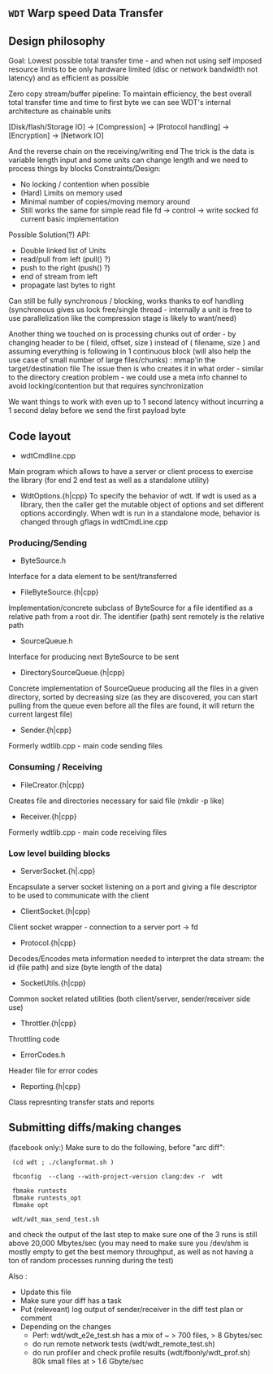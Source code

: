 `WDT` Warp speed Data Transfer
------------------------------

## Design philosophy

Goal:
Lowest possible total transfer time - and when not using self imposed
resource limits to be only hardware limited (disc or network bandwidth
not latency) and as efficient as possible


Zero copy stream/buffer pipeline: To maintain efficiency, the best overall
total transfer time and time to first byte we can see WDT's internal
architecture as chainable units

[Disk/flash/Storage IO] -> [Compression] -> [Protocol handling]
-> [Encryption] -> [Network IO]

And the reverse chain on the receiving/writing end
The trick is the data is variable length input and some units can change length
and we need to process things by blocks
Constraints/Design:
- No locking / contention when possible
- (Hard) Limits on memory used
- Minimal number of copies/moving memory around
- Still works the same for simple
   read file fd -> control -> write socked fd current basic implementation

Possible Solution(?) API:
- Double linked list of Units
- read/pull from left (pull() ?)
- push to the right (push() ?)
- end of stream from left
- propagate last bytes to right

Can still be fully synchronous / blocking, works thanks to eof handling
(synchronous gives us lock free/single thread - internally a unit is
free to use parallelization like the compression stage is likely to want/need)

Another thing we touched on is processing chunks out of order - by changing
header to be ( fileid, offset, size ) instead of ( filename, size )
and assuming everything is following in 1 continuous block (will also help
the use case of small number of large files/chunks) : mmap'in
the target/destination file
The issue then is who creates it in what order - similar to the directory
creation problem - we could use a meta info channel to avoid locking/contention
but that requires synchronization

We want things to work with even up to 1 second latency without incurring
a 1 second delay before we send the first payload byte


## Code layout

* wdtCmdline.cpp

Main program which allows to have a server or client process to exercise
the library (for end 2 end test as well as a standalone utility)

* WdtOptions.{h|cpp}
To specify the behavior of wdt. If wdt is used as a library, then the
caller get the mutable object of options and set different options accordingly.
When wdt is run in a standalone mode, behavior is changed through gflags in
wdtCmdLine.cpp

### Producing/Sending

* ByteSource.h

Interface for a data element to be sent/transferred

* FileByteSource.{h|cpp}

Implementation/concrete subclass of ByteSource for a file identified as a
relative path from a root dir. The identifier (path) sent remotely is
the relative path

* SourceQueue.h

Interface for producing next ByteSource to be sent

* DirectorySourceQueue.{h|cpp}

Concrete implementation of SourceQueue producing all the files in a given
directory, sorted by decreasing size (as they are discovered, you can start
pulling from the queue even before all the files are found, it will return
the current largest file)


* Sender.{h|cpp}

Formerly wdtlib.cpp - main code sending files


### Consuming / Receiving

* FileCreator.{h|cpp}

Creates file and directories necessary for said file (mkdir -p like)

* Receiver.{h|cpp}

Formerly wdtlib.cpp - main code receiving files


### Low level building blocks

* ServerSocket.{h|.cpp}

Encapsulate a server socket listening on a port and giving a file descriptor
to be used to communicate with the client

* ClientSocket.{h|cpp}

Client socket wrapper - connection to a server port -> fd

* Protocol.{h|cpp}

Decodes/Encodes meta information needed to interpret the data stream:
the id (file path) and size (byte length of the data)

* SocketUtils.{h|cpp}

Common socket related utilities (both client/server, sender/receiver side use)

* Throttler.{h|cpp}

Throttling code

* ErrorCodes.h

Header file for error codes

* Reporting.{h|cpp}

Class represnting transfer stats and reports

## Submitting diffs/making changes

(facebook only:)
Make sure to do the following, before "arc diff":
```
 (cd wdt ; ./clangformat.sh )

 fbconfig  --clang --with-project-version clang:dev -r  wdt

 fbmake runtests
 fbmake runtests_opt
 fbmake opt

 wdt/wdt_max_send_test.sh
```

and check the output of the last step to make sure one of the 3 runs is
still above 20,000 Mbytes/sec (you may need to make sure you
/dev/shm is mostly empty to get the best memory throughput, as well
as not having a ton of random processes running during the test)

Also :

* Update this file
* Make sure your diff has a task
* Put (releveant) log output of sender/receiver in the diff test plan or comment
* Depending on the changes
  * Perf: wdt/wdt_e2e_test.sh has a mix of ~ > 700 files, > 8 Gbytes/sec
  * do run remote network tests (wdt/wdt_remote_test.sh)
  * do run profiler and check profile results (wdt/fbonly/wdt_prof.sh)
    80k small files at > 1.6 Gbyte/sec
